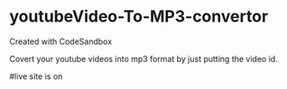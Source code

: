 # youtubeVideo-To-MP3-convertor
Created with CodeSandbox

Covert your youtube videos into mp3 format by just putting the video id.

#live site is on 